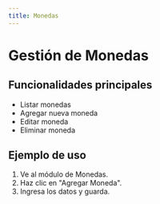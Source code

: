 ```yaml
---
title: Monedas
---
```


# Gestión de Monedas

## Funcionalidades principales

- Listar monedas
- Agregar nueva moneda
- Editar moneda
- Eliminar moneda

## Ejemplo de uso

1. Ve al módulo de Monedas.
2. Haz clic en "Agregar Moneda".
3. Ingresa los datos y guarda.
